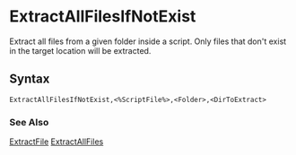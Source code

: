 # ExtractAllFilesIfNotExist #

Extract all files from a given folder inside a script. Only files that don't exist in the target location will be extracted.

## Syntax ##
```
ExtractAllFilesIfNotExist,<%ScriptFile%>,<Folder>,<DirToExtract> 
```

### See Also ###
[ExtractFile](extractfile.md)
[ExtractAllFiles](extractallfiles.md)